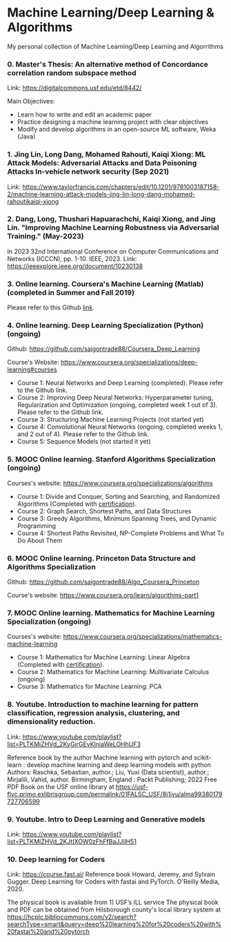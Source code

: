 # Machine Learning/Deep Learning & Algorithms
My personal collection of Machine Learning/Deep Learning and Algorrithms

### 0. Master's Thesis: An alternative method of Concordance correlation random subspace method

Link: https://digitalcommons.usf.edu/etd/8442/

Main Objectives: 
  - Learn how to write and edit an academic paper
  - Practice designing a machine learning project with clear objectives
  - Modify and develop algorithms in an open-source ML software, Weka (Java)

### 1. Jing Lin, Long Dang, Mohamed Rahouti, Kaiqi Xiong: ML Attack Models: Adversarial Attacks and Data Poisoning Attacks In-vehicle network security (Sep 2021)

Link: https://www.taylorfrancis.com/chapters/edit/10.1201/9781003187158-2/machine-learning-attack-models-jing-lin-long-dang-mohamed-rahoutikaiqi-xiong

### 2. Dang, Long, Thushari Hapuarachchi, Kaiqi Xiong, and Jing Lin. "Improving Machine Learning Robustness via Adversarial Training." (May-2023)
In 2023 32nd International Conference on Computer Communications and Networks (ICCCN), pp. 1-10. IEEE, 2023.
Link: https://ieeexplore.ieee.org/document/10230138
 
### 3. Online learning. Coursera's Machine Learning (Matlab) (completed in Summer and Fall 2019)

Please refer to this Github [link](https://github.com/saigontrade88/Coursera_ML_Stanford_Uni/tree/master/Stanford).

### 4. Online learning. Deep Learning Specialization (Python) (ongoing)

Github: https://github.com/saigontrade88/Coursera_Deep_Learning

Course's Website: https://www.coursera.org/specializations/deep-learning#courses

- Course 1: Neural Networks and Deep Learning (completed). Please refer to the Github link.
- Course 2: Improving Deep Neural Networks: Hyperparameter tuning, Regularization and Optimization (ongoing, completed week 1 out of 3). Please refer to the Github link.
- Course 3: Structuring Machine Learning Projects (not started yet)
- Course 4: Convolutional Neural Networks (ongoing, completed weeks 1, and 2 out of 4). Please refer to the Github link.
- Course 5: Sequence Models (not started it yet)
### 5. MOOC Online learning. Stanford Algorithms Specialization (ongoing)

Courses's website: https://www.coursera.org/specializations/algorithms

- Course 1: Divide and Conquer, Sorting and Searching, and Randomized Algorithms (Completed with [certification](https://coursera.org/share/320d95b509057f7786f2bda724955818)).
- Course 2: Graph Search, Shortest Paths, and Data Structures
- Course 3: Greedy Algorithms, Minimum Spanning Trees, and Dynamic Programming
- Course 4: Shortest Paths Revisited, NP-Complete Problems and What To Do About Them

### 6. MOOC Online learning. Princeton Data Structure and Algorithms Specialization

Github: https://github.com/saigontrade88/Algo_Coursera_Princeton

Course's website: https://www.coursera.org/learn/algorithms-part1

### 7. MOOC Online learning. Mathematics for Machine Learning Specialization (ongoing)

Courses's website: https://www.coursera.org/specializations/mathematics-machine-learning

- Course 1: Mathematics for Machine Learning: Linear Algebra (Completed with [certification](https://coursera.org/share/bc9f968147d2ecc433231f83d0c4967a)).
- Course 2: Mathematics for Machine Learning: Multivariate Calculus (ongoing)
- Course 3: Mathematics for Machine Learning: PCA
### 8. Youtube. Introduction to machine learning for pattern classification, regression analysis, clustering, and dimensionality reduction.

Link: https://www.youtube.com/playlist?list=PLTKMiZHVd_2KyGirGEvKlniaWeLOHhUF3

Reference book by the author
Machine learning with pytorch and scikit-learn : develop machine learning and deep learning models with python 
Authors: Raschka, Sebastian, author.; Liu, Yuxi (Data scientist), author.; Mirjalili, Vahid, author.
Birmingham, England : Packt Publishing; 2022
Free PDF Book on the USF online library at https://usf-flvc.primo.exlibrisgroup.com/permalink/01FALSC_USF/8i1ivu/alma99380179727706599

### 9. Youtube. Intro to Deep Learning and Generative models

Link: https://www.youtube.com/playlist?list=PLTKMiZHVd_2KJtIXOW0zFhFfBaJJilH51

### 10. Deep learning for Coders

Link: https://course.fast.ai/
Reference book 
Howard, Jeremy, and Sylvain Gugger. Deep Learning for Coders with fastai and PyTorch. O'Reilly Media, 2020.

The physical book is available from 1) USF’s ILL service 
The physical book and PDF can be obtained from Hilsborough county's local library system at https://hcplc.bibliocommons.com/v2/search?searchType=smart&query=deep%20learning%20for%20coders%20with%20fastai%20and%20pytorch




